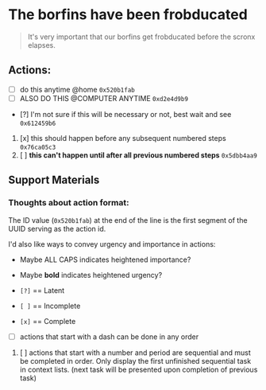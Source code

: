 # The borfins have been frobducated

> It's very important that our borfins get frobducated 
> before the scronx elapses.

## Actions:

-  [ ] do this anytime @home                                            `0x520b1fab`
-  [ ] ALSO DO THIS @COMPUTER ANYTIME                                   `0xd2e4d9b9`
-  [?] I'm not sure if this will be necessary or not, best wait and see `0x612459b6`
1. [x] this should happen before any subsequent numbered steps          `0x76ca05c3`
1. [ ] **this can't happen until after all previous numbered steps**    `0x5dbb4aa9`

## Support Materials

### Thoughts about action format:

The ID value (`0x520b1fab`) at the end of the line is the first segment of the UUID serving as the action id.

I'd also like ways to convey urgency and importance in actions:

- Maybe ALL CAPS indicates heightened importance?
- Maybe **bold** indicates heightened urgency?

- `[?]` == Latent
- `[ ]` == Incomplete
- `[x]` == Complete

- [ ] actions that start with a dash can be done in any order
1. [ ] actions that start with a number and period are sequential and must be completed in order. Only display the first unfinished sequential task in context lists. (next task will be presented upon completion of previous task) 
